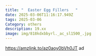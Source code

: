```yaml
---
title: "  Easter Egg Fillers   "
date: 2025-03-06T11:16:17.949Z
tags: 2025-03-06
Category: others
description: 19.xx
image: img/818kdxbbyrl._ac_sl1500_.jpg
---
```

<!--StartFragment-->

 https://amzlink.to/az0aoy0bVh0JT ad

<!--EndFragment-->